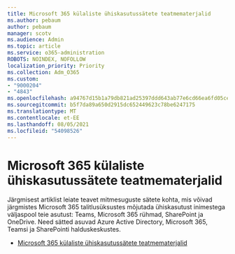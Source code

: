 ```yaml
---
title: Microsoft 365 külaliste ühiskasutussätete teatmematerjalid
ms.author: pebaum
author: pebaum
manager: scotv
ms.audience: Admin
ms.topic: article
ms.service: o365-administration
ROBOTS: NOINDEX, NOFOLLOW
localization_priority: Priority
ms.collection: Adm_O365
ms.custom:
- "9000204"
- "4843"
ms.openlocfilehash: a94767d15b1a79db821ad25397ddd643ab77e6cd66ea6fd05cea55d2e02d3389
ms.sourcegitcommit: b5f7da89a650d2915dc652449623c78be6247175
ms.translationtype: MT
ms.contentlocale: et-EE
ms.lasthandoff: 08/05/2021
ms.locfileid: "54098526"
---
```

# <a name="microsoft-365-guest-sharing-settings-reference"></a>Microsoft 365 külaliste ühiskasutussätete teatmematerjalid

Järgmisest artiklist leiate teavet mitmesuguste sätete kohta, mis võivad järgmistes Microsoft 365 talitlusüksustes mõjutada ühiskasutust inimestega väljaspool teie asutust: Teams, Microsoft 365 rühmad, SharePoint ja OneDrive. Need sätted asuvad Azure Active Directory, Microsoft 365, Teamsi ja SharePointi halduskeskustes.

- [Microsoft 365 külaliste ühiskasutussätete teatmematerjalid](https://docs.microsoft.com/microsoft-365/solutions/microsoft-365-guest-settings?view=o365-worldwide)

